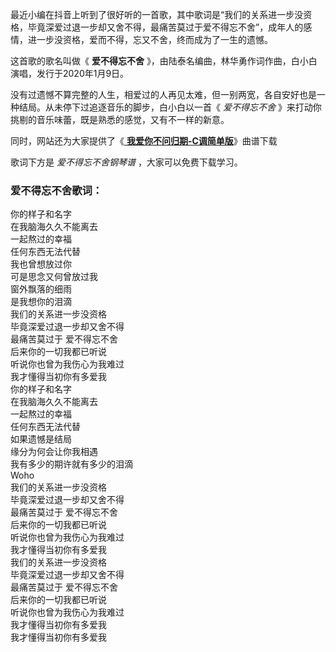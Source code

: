 

最近小编在抖音上听到了很好听的一首歌，其中歌词是“我们的关系进一步没资格，毕竟深爱过退一步却又舍不得，最痛苦莫过于爱不得忘不舍”，成年人的感情，进一步没资格，爱而不得，忘又不舍，终而成为了一生的遗憾。

这首歌的歌名叫做《 **爱不得忘不舍** 》，由陆泰名编曲，林华勇作词作曲，白小白演唱，发行于2020年1月9日。

没有过遗憾不算完整的人生，相爱过的人再见太难，但一别两宽，各自安好也是一种结局。从未停下过追逐音乐的脚步，白小白以一首《 _爱不得忘不舍_
》来打动你挑剔的音乐味蕾，既是熟悉的感觉，又有不一样的新意。

同时，网站还为大家提供了《[ **我爱你不问归期-C调简单版**](Music-11831-我爱你不问归期-C调简单版-走过半生才懂得风景都不及你.html
"我爱你不问归期-C调简单版")》曲谱下载

歌词下方是 _爱不得忘不舍钢琴谱_ ，大家可以免费下载学习。

### 爱不得忘不舍歌词：

你的样子和名字  
在我脑海久久不能离去  
一起熬过的幸福  
任何东西无法代替  
我也曾想放过你  
可是思念又何曾放过我  
窗外飘落的细雨  
是我想你的泪滴  
我们的关系进一步没资格  
毕竟深爱过退一步却又舍不得  
最痛苦莫过于 爱不得忘不舍  
后来你的一切我都已听说  
听说你也曾为我伤心为我难过  
我才懂得当初你有多爱我  
你的样子和名字  
在我脑海久久不能离去  
一起熬过的幸福  
任何东西无法代替  
如果遗憾是结局  
缘分为何会让你我相遇  
我有多少的期许就有多少的泪滴  
Woho  
我们的关系进一步没资格  
毕竟深爱过退一步却又舍不得  
最痛苦莫过于 爱不得忘不舍  
后来你的一切我都已听说  
听说你也曾为我伤心为我难过  
我才懂得当初你有多爱我  
我们的关系进一步没资格  
毕竟深爱过退一步却又舍不得  
最痛苦莫过于 爱不得忘不舍  
后来你的一切我都已听说  
听说你也曾为我伤心为我难过  
我才懂得当初你有多爱我  
我才懂得当初你有多爱我

